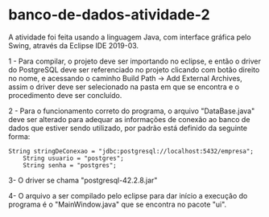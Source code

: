 # banco-de-dados-atividade-2

A atividade foi feita usando a linguagem Java, com interface gráfica pelo Swing, através da Eclipse IDE 2019-03.

1 - Para compilar, o projeto deve ser importando no eclipse, e então o driver do PostgreSQL deve ser referenciado no projeto clicando com botão direito no nome, e acessando o caminho Build Path -> Add External Archives, assim o driver deve ser selecionado na pasta em que se encontra e o procedimento deve ser concluído.

2 - Para o funcionamento correto do programa, o arquivo "DataBase.java" deve ser alterado para adequar as informações de conexão ao banco de dados que estiver sendo utilizado, por padrão está definido da seguinte forma:

    String stringDeConexao = "jdbc:postgresql://localhost:5432/empresa";
		String usuario = "postgres";
		String senha = "postgres";

3- O driver se chama "postgresql-42.2.8.jar"

4- O arquivo a ser compilado pelo eclipse para dar início a execução do programa é o "MainWindow.java" que se encontra no pacote "ui".
